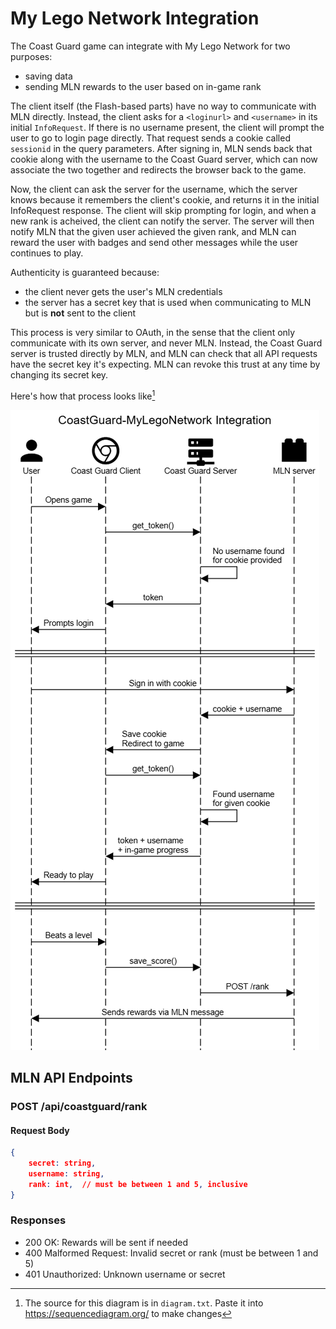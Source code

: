 # My Lego Network Integration

The Coast Guard game can integrate with My Lego Network for two purposes:
- saving data
- sending MLN rewards to the user based on in-game rank

The client itself (the Flash-based parts) have no way to communicate with MLN directly. Instead,
the client asks for a `<loginurl>` and `<username>` in its initial `InfoRequest`. If there is no
username present, the client will prompt the user to go to login page directly. That request sends
a cookie called `sessionid` in the query parameters. After signing in, MLN sends back that cookie
along with the username to the Coast Guard server, which can now associate the two together and
redirects the browser back to the game.

Now, the client can ask the server for the username, which the server knows because it remembers
the client's cookie, and returns it in the initial InfoRequest response. The client will skip
prompting for login, and when a new rank is acheived, the client can notify the server. The server
will then notify MLN that the given user achieved the given rank, and MLN can reward the user with
badges and send other messages while the user continues to play.

Authenticity is guaranteed because:

- the client never gets the user's MLN credentials
- the server has a secret key that is used when communicating to MLN but is **not** sent to the client

This process is very similar to OAuth, in the sense that the client only communicate with its own server, and never MLN. Instead, the Coast Guard server is trusted directly by MLN, and MLN can check that all API requests have the secret key it's expecting. MLN can revoke this trust at any time by changing its secret key.

Here's how that process looks like[^1]

![A Sequence diagram showing how MLN can be integrated](./mln-docs/mln-integration.png)

## MLN API Endpoints

### POST /api/coastguard/rank

#### Request Body

```json
{
    secret: string,
    username: string,
    rank: int,  // must be between 1 and 5, inclusive
}
```

### Responses

- 200 OK: Rewards will be sent if needed
- 400 Malformed Request: Invalid secret or rank (must be between 1 and 5)
- 401 Unauthorized: Unknown username or secret

[^1]: The source for this diagram is in `diagram.txt`. Paste it into https://sequencediagram.org/ to make changes
